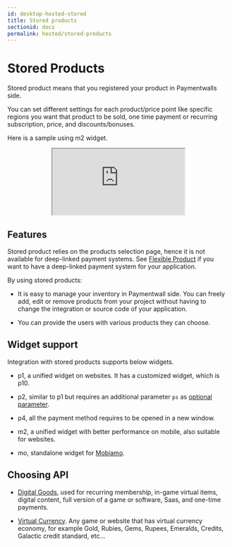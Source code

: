 ```yaml
---
id: desktop-hosted-stored
title: Stored products
sectionid: docs
permalink: hosted/stored-products
---
```


# Stored Products

Stored product means that you registered your product in Paymentwalls side.

You can set different settings for each product/price point like specific regions you want that product to be sold, one time payment or recurring subscription, price, and discounts/bonuses.

Here is a sample using m2 widget.

<div class="docs-iframe" style="text-align: center;">
	<iframe src="https://api.paymentwall.com/api/subscription/?key=048c51f8fc834a1467db96b683f16e70&uid=testuser&widget=m2">
	</iframe>
</div>

## Features

Stored product relies on the products selection page, hence it is not available for deep-linked payment systems. See [Flexible Product](/hosted/flexible-products) if you want to have a deep-linked payment system for your application.

By using stored products:

* It is easy to manage your inventory in Paymentwall side. You can freely add, edit or remove products from your project without having to change the integration or source code of your application.

* You can provide the users with various products they can choose.

## Widget support

Integration with stored products supports below widgets.

* p1, a unified widget on websites. It has a customized widget, which is p10. 

* p2, similar to p1 but requires an additional parameter ```ps``` as [optional parameter](/API-Reference#section-hosted-optional-parameter). 

* p4, all the payment method requires to be opened in a new window.

* m2, a unified widget with better performance on mobile, also suitable for websites.

* mo, standalone widget for [Mobiamo](/direct/mobiamo-home).

## Choosing API

* [Digital Goods](/hosted/stored/dg), used for recurring membership, in-game virtual items, digital content, full version of a game or software, Saas, and one-time payments.

* [Virtual Currency](/hosted/stored/vc). Any game or website that has virtual currency economy, for example Gold, Rubies, Gems, Rupees, Emeralds, Credits, Galactic credit standard, etc...
